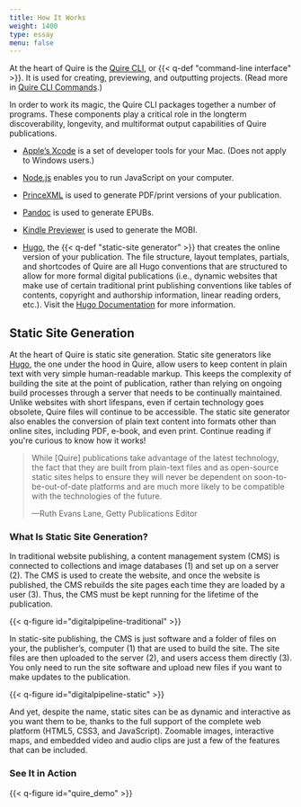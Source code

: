 ```yaml
---
title: How It Works
weight: 1400
type: essay
menu: false
---
```


At the heart of Quire is the [Quire CLI](https://github.com/gettypubs/quire-cli), or {{< q-def "command-line interface" >}}. It is used for creating, previewing, and outputting projects. (Read more in [Quire CLI Commands](/documentation/quire-cli/).)

In order to work its magic, the Quire CLI packages together a number of programs. These components play a critical role in the longterm discoverability, longevity, and multiformat output capabilities of Quire publications.

- [Apple’s Xcode](https://developer.apple.com/support/xcode/) is a set of developer tools for your Mac. (Does not apply to Windows users.)

- [Node.js](https://nodejs.org) enables you to run JavaScript on your computer.

- [PrinceXML](http://www.princexml.com/) is used to generate PDF/print versions of your publication.

- [Pandoc](https://github.com/jgm/pandoc/releases/) is used to generate EPUBs.

- [Kindle Previewer](https://www.amazon.com/gp/feature.html?ie=UTF8&docId=1000765261) is used to generate the MOBI.

- [Hugo](https://gohugo.io/), the {{< q-def "static-site generator" >}} that creates the online version of your publication. The file structure, layout templates, partials, and shortcodes of Quire are all Hugo conventions that are structured to allow for more formal digital publications (i.e., dynamic websites that make use of certain traditional print publishing conventions like tables of contents, copyright and authorship information, linear reading orders, etc.). Visit the [Hugo Documentation](https://gohugo.io/documentation/) for more information.

## Static Site Generation

At the heart of Quire is static site generation. Static site generators like [Hugo](https://gohugo.io/), the one under the hood in Quire, allow users to keep content in plain text with very simple human-readable markup. This keeps the complexity of building the site at the point of publication, rather than relying on ongoing build processes through a server that needs to be continually maintained. Unlike websites with short lifespans, even if certain technology goes obsolete, Quire files will continue to be accessible. The static site generator also enables the conversion of plain text content into formats other than online sites, including PDF, e-book, and even print. Continue reading if you're curious to know how it works!

> While [Quire] publications take advantage of the latest technology, the fact that they are built from plain-text files and as open-source static sites helps to ensure they will never be dependent on soon-to-be-out-of-date platforms and are much more likely to be compatible with the technologies of the future.
>
>—Ruth Evans Lane, Getty Publications Editor

### What Is Static Site Generation?

In traditional website publishing, a content management system (CMS) is connected to collections and image databases (1) and set up on a server (2). The CMS is used to create the website, and once the website is published, the CMS rebuilds the site pages each time they are loaded by a user (3). Thus, the CMS must be kept running for the lifetime of the publication.

{{< q-figure id="digitalpipeline-traditional" >}}

In static-site publishing, the CMS is just software and a folder of files on your, the publisher’s, computer (1) that are used to build the site. The site files are then uploaded to the server (2), and users access them directly (3). You only need to run the site software and upload new files if you want to make updates to the publication.

{{< q-figure id="digitalpipeline-static" >}}

And yet, despite the name, static sites can be as dynamic and interactive as you want them to be, thanks to the full support of the complete web platform (HTML5, CSS3, and JavaScript). Zoomable images, interactive maps, and embedded video and audio clips are just a few of the features that can be included.

### See It in Action

{{< q-figure id="quire_demo" >}}
